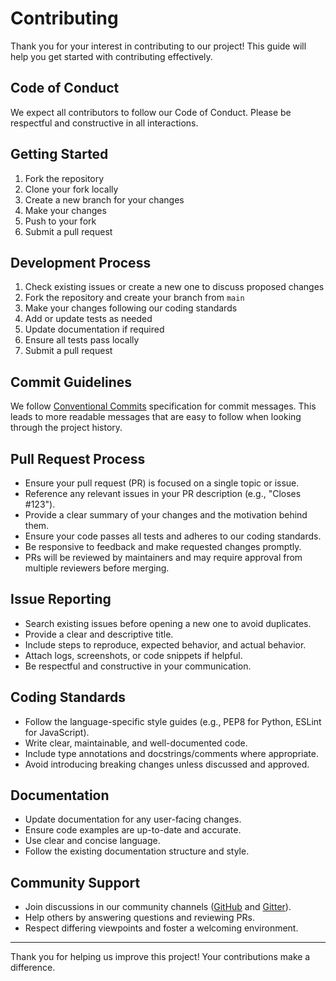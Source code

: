 # Contributing

Thank you for your interest in contributing to our project! This guide will help you get started with contributing effectively.

## Code of Conduct[​](#code-of-conduct "Direct link to Code of Conduct")

We expect all contributors to follow our Code of Conduct. Please be respectful and constructive in all interactions.

## Getting Started[​](#getting-started "Direct link to Getting Started")

1. Fork the repository
2. Clone your fork locally
3. Create a new branch for your changes
4. Make your changes
5. Push to your fork
6. Submit a pull request

## Development Process[​](#development-process "Direct link to Development Process")

1. Check existing issues or create a new one to discuss proposed changes
2. Fork the repository and create your branch from `main`
3. Make your changes following our coding standards
4. Add or update tests as needed
5. Update documentation if required
6. Ensure all tests pass locally
7. Submit a pull request

## Commit Guidelines[​](#commit-guidelines "Direct link to Commit Guidelines")

We follow [Conventional Commits](https://www.conventionalcommits.org/) specification for commit messages. This leads to more readable messages that are easy to follow when looking through the project history.

## Pull Request Process[​](#pull-request-process "Direct link to Pull Request Process")

* Ensure your pull request (PR) is focused on a single topic or issue.
* Reference any relevant issues in your PR description (e.g., "Closes #123").
* Provide a clear summary of your changes and the motivation behind them.
* Ensure your code passes all tests and adheres to our coding standards.
* Be responsive to feedback and make requested changes promptly.
* PRs will be reviewed by maintainers and may require approval from multiple reviewers before merging.

## Issue Reporting[​](#issue-reporting "Direct link to Issue Reporting")

* Search existing issues before opening a new one to avoid duplicates.
* Provide a clear and descriptive title.
* Include steps to reproduce, expected behavior, and actual behavior.
* Attach logs, screenshots, or code snippets if helpful.
* Be respectful and constructive in your communication.

## Coding Standards[​](#coding-standards "Direct link to Coding Standards")

* Follow the language-specific style guides (e.g., PEP8 for Python, ESLint for JavaScript).
* Write clear, maintainable, and well-documented code.
* Include type annotations and docstrings/comments where appropriate.
* Avoid introducing breaking changes unless discussed and approved.

## Documentation[​](#documentation "Direct link to Documentation")

* Update documentation for any user-facing changes.
* Ensure code examples are up-to-date and accurate.
* Use clear and concise language.
* Follow the existing documentation structure and style.

## Community Support[​](#community-support "Direct link to Community Support")

* Join discussions in our community channels ([GitHub](https://github.com/forepath/obms/discussions) and [Gitter](https://matrix.to/#/#kublade:gitter.im)).
* Help others by answering questions and reviewing PRs.
* Respect differing viewpoints and foster a welcoming environment.

***

Thank you for helping us improve this project! Your contributions make a difference.
